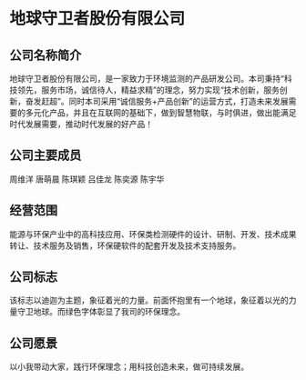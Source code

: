 # 地球守卫者股份有限公司
## 公司名称简介
地球守卫者股份有限公司，是一家致力于环境监测的产品研发公司。本司秉持“科技领先，服务市场，诚信待人，精益求精”的理念，努力实现“技术创新，服务创新，奋发赶超”。同时本司采用“诚信服务+产品创新”的运营方式，打造未来发展需要的多元化产品，并且在互联网的基础下，做到智慧物联，与时俱进，做出能满足时代发展需要，推动时代发展的好产品！
## 公司主要成员
周维洋 唐萌晨 陈琪颖 吕佳龙 陈奕源 陈宇华
## 经营范围
能源与环保产业中的高科技应用、环保类检测硬件的设计、研制、开发、技术成果转让、技术服务及销售，环保硬软件的配套开发及技术支持服务。
## 公司标志
该标志以迪迦为主题，象征着光的力量。前面怀抱里有一个地球，象征着以光的力量守卫地球。而绿色字体彰显了我司的环保理念。
## 公司愿景
以小我带动大家，践行环保理念；用科技创造未来，做可持续发展。
